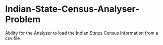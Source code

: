 # Indian-State-Census-Analyser-Problem
Ability for the Analyzer to load the Indian States Census Information from a csv file
